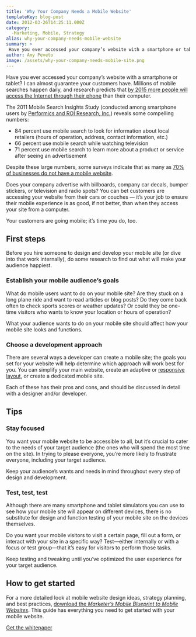 ```yaml
---
title: 'Why Your Company Needs a Mobile Website'
templateKey: blog-post
date: 2012-03-26T14:25:11.000Z
category: 
  -Marketing, Mobile, Strategy
alias: why-your-company-needs-mobile-website
summary: > 
 Have you ever accessed your company’s website with a smartphone or tablet? I can almost guarantee your customers have. Millions of mobile searches happen daily, and research predicts that by 2015 more people will access the Internet through their phone than their computer.
author: Amy Peveto
image: /assets/why-your-company-needs-mobile-site.png
---
```


Have you ever accessed your company’s website with a smartphone or tablet? I can almost guarantee your customers have. Millions of mobile searches happen daily, and research predicts that [by 2015 more people will access the Internet through their phone](http://mashable.com/2010/04/13/mobile-web-stats/) than their computer.

The 2011 Mobile Search Insights Study (conducted among smartphone users by [Performics and ROI Research, Inc.](http://www.performics.com/news-room/press-releases/Performics-ROI-2011-Mobile-Search-Insights-Study/1429/)) reveals some compelling numbers:

*   84 percent use mobile search to look for information about local retailers (hours of operation, address, contact information, etc.)
*   66 percent use mobile search while watching television
*   71 percent use mobile search to learn more about a product or service after seeing an advertisement

Despite these large numbers, some surveys indicate that as many as [70% of businesses do not have a mobile website](http://econsultancy.com/us/blog/8216-70-of-companies-yet-to-launch-a-mobile-site-survey).

Does your company advertise with billboards, company car decals, bumper stickers, or television and radio spots? You can bet customers are accessing your website from their cars or couches — it’s your job to ensure their mobile experience is as good, if not better, than when they access your site from a computer.

Your customers are going mobile; it’s time you do, too.

First steps
-----------

Before you hire someone to design and develop your mobile site (or dive into that work internally), do some research to find out what will make your audience happiest.

### Establish your mobile audience’s goals

What do mobile users want to do on your mobile site? Are they stuck on a long plane ride and want to read articles or blog posts? Do they come back often to check sports scores or weather updates? Or could they be one-time visitors who wants to know your location or hours of operation?

What your audience wants to do on your mobile site should affect how your mobile site looks and functions.

### Choose a development approach

There are several ways a developer can create a mobile site; the goals you set for your website will help determine which approach will work best for you. You can simplify your main website, create an adaptive or [responsive layout](http://designmodo.com/responsive-design-examples/), or create a dedicated mobile site.

Each of these has their pros and cons, and should be discussed in detail with a designer and/or developer.

Tips
----

### Stay focused

You want your mobile website to be accessible to all, but it’s crucial to cater to the needs of your target audience (the ones who will spend the most time on the site). In trying to please everyone, you’re more likely to frustrate everyone, including your target audience.

Keep your audience’s wants and needs in mind throughout every step of design and development.

### Test, test, test

Although there are many smartphone and tablet simulators you can use to see how your mobile site will appear on different devices, there is no substitute for design and function testing of your mobile site on the devices themselves.

Do you want your mobile visitors to visit a certain page, fill out a form, or interact with your site in a specific way? Test—either internally or with a focus or test group—that it’s easy for visitors to perform those tasks.

Keep testing and tweaking until you’ve optimized the user experience for your target audience.

How to get started
------------------

For a more detailed look at mobile website design ideas, strategy planning, and best practices, [download the _Marketer’s Mobile Blueprint to Mobile Websites_](/insights/marketer-s-blueprint-mobile-websites-whitepaper). This guide has everything you need to get started with your mobile website.

[Get the whitepaper](/insights/marketer-s-blueprint-mobile-websites-whitepaper)